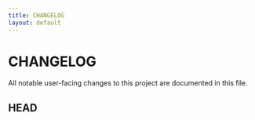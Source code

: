 ```yaml
---
title: CHANGELOG
layout: default
---
```


# CHANGELOG

All notable user-facing changes to this project are documented in this file.

## HEAD
